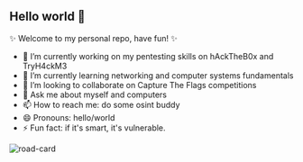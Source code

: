 ## Hello world 👋

✨ Welcome to my personal repo, have fun! ✨

<!--
**iamkira420/iamkira420** is a ✨ _special_ ✨ repository because its `README.md` (this file) appears on your GitHub profile.

Here are some ideas to get you started: - 🤔 I’m looking for help with 

-->

- 🔭 I’m currently working on my pentesting skills on hAckTheB0x and TryH4ckM3
- 🌱 I’m currently learning networking and computer systems fundamentals
- 👯 I’m looking to collaborate on Capture The Flags competitions
- 💬 Ask me about myself and computers
- 📫 How to reach me: do some osint buddy
- 😄 Pronouns: hello/world
- ⚡ Fun fact: if it's smart, it's vulnerable. 


![road-card](https://github.com/iamkira420/iamkira420/assets/75730786/5058d47e-6b0c-470e-a4a6-3e7d7d108884)
